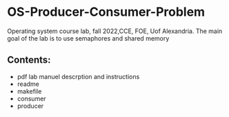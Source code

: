 # OS-Producer-Consumer-Problem
Operating system course lab, fall 2022,CCE, FOE, Uof Alexandria.
The main goal of the lab is to use semaphores and shared memory
## Contents:
- pdf lab manuel descrption and instructions
- readme
- makefile
- consumer
- producer
